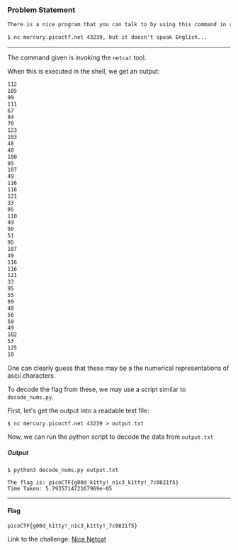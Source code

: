 ### Problem Statement
```txt
There is a nice program that you can talk to by using this command in a shell:

$ nc mercury.picoctf.net 43239, but it doesn't speak English...
```

---

The command given is invoking the `netcat` tool.

When this is executed in the shell, we get an output:

```txt
112
105
99
111
67
84
70
123
103
48
48
100
95
107
49
116
116
121
33
95
110
49
99
51
95
107
49
116
116
121
33
95
55
99
48
56
50
49
102
53
125
10
```


One can clearly guess that these may be a the numerical representations of ascii characters.

To decode the flag from these, we may use a script similar to `decode_nums.py`.


First, let's get the output into a readable text file:

```shell
$ nc mercury.picoctf.net 43239 > output.txt
```

Now, we can run the python script to decode the data from `output.txt`

##### Output
```shell
$ python3 decode_nums.py output.txt

The flag is: picoCTF{g00d_k1tty!_n1c3_k1tty!_7c0821f5}
Time Taken: 5.793571472167969e-05
```

---


#### Flag
    picoCTF{g00d_k1tty!_n1c3_k1tty!_7c0821f5}


Link to the challenge: [Nice Netcat](https://play.picoctf.org/practice/challenge/156)
